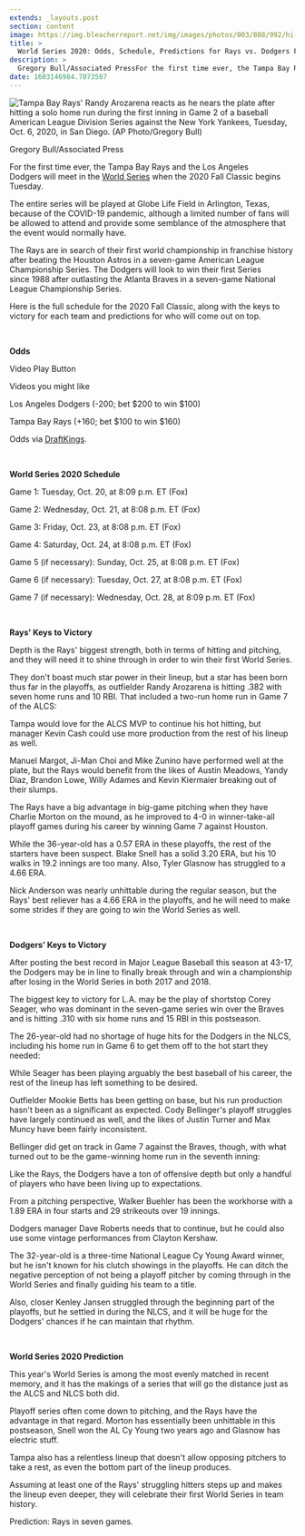 ```yaml
--- 
extends: _layouts.post 
section: content 
image: https://img.bleacherreport.net/img/images/photos/003/888/992/hi-res-4381d34835dd1a0cb63925e3b54f8c10_crop_exact.jpg?w=1200&h=1200&q=75 
title: > 
  World Series 2020: Odds, Schedule, Predictions for Rays vs. Dodgers Fall Classic 
description: > 
  Gregory Bull/Associated PressFor the first time ever, the Tampa Bay Rays and the Los Angeles Dodgers will meet in the World Series when the 2020 Fall Classic begins Tuesday.The Dodgers will look to win their first Series since 1988 after outlasting the Atlanta Braves in a seven-game National League Championship Series.World Series 2020 ScheduleGame 1: Tuesday, Oct. 20, at 8:09 p.m.He can ditch the negative perception of not being a playoff pitcher by coming through in the World Series and finally guiding his team to a title.World Series 2020 PredictionThis year's World Series is among the most evenly matched in recent memory, and it has the makings of a series that will go the distance just as the ALCS and NLCS both did. 
date: 1603146984.7073507 
--- 
```

<div><p></p><img alt="Tampa Bay Rays' Randy Arozarena reacts as he nears the plate after hitting a solo home run during the first inning in Game 2 of a baseball American League Division Series against the New York Yankees, Tuesday, Oct. 6, 2020, in San Diego. (AP Photo/Gregory Bull)" src="https://static-assets.bleacherreport.net/img/atoms/lazyImage/logo.png"><p class="credit">Gregory Bull/Associated Press</p><p class="">For the first time ever, the Tampa Bay Rays and the&#160;Los Angeles Dodgers<strong>&#160;</strong>will meet in the <a href="http://bleacherreport.com/world-series">World Series</a> when the 2020 Fall Classic begins Tuesday.</p><p class="">The entire series will be played at Globe Life Field in Arlington, Texas, because of the COVID-19 pandemic, although a limited number of fans will be allowed to attend and provide some semblance of the atmosphere that the event would normally have.</p><p class="">The Rays are in search of their first world championship in franchise history after beating the Houston Astros in a seven-game American League Championship Series. The&#160;Dodgers<strong>&#160;</strong>will look to win their first Series since&#160;1988<strong>&#160;</strong>after outlasting the&#160;Atlanta Braves<strong>&#160;</strong>in a seven-game National League Championship Series.</p><p id="br-ad-29245129" class="br-ad-lazy"></p><p class="">Here is the full schedule for the 2020 Fall Classic, along with the keys to victory for each team and predictions for who will come out on top.</p><p class="">&#160; &#160; &#160; &#160; &#160; &#160; &#160; &#160; &#160;</p><p class=""><strong>Odds</strong></p><a rel="noopener noreferrer" target="_blank" class="molecule thumbnail"><img alt="" src="https://static-assets.bleacherreport.net/img/atoms/lazyImage/logo.png">Video Play Button</a><p class="atom video-indicator"><p class="text">Videos you might like </p> </p><p class="">Los Angeles Dodgers (-200; bet $200 to win $100)</p><p class="">Tampa Bay Rays (+160; bet $100 to win $160)</p><p class="">Odds via&#160;<a href="https://sportsbook.draftkings.com/leagues/baseball/2003?category=team-futures&amp;subcategory=world-series" target="_blank" rel="noopener noreferrer">DraftKings</a>.&#160;</p><p class="">&#160; &#160; &#160; &#160; &#160; &#160; &#160; &#160;&#160;</p><p class=""><strong>World Series 2020 Schedule</strong></p><p class="">Game 1: Tuesday, Oct. 20, at 8:09 p.m. ET (Fox)</p><p class="">Game 2: Wednesday, Oct. 21, at 8:08 p.m. ET (Fox)</p><p class="">Game 3: Friday, Oct. 23, at 8:08 p.m. ET (Fox)</p><p class="">Game 4: Saturday, Oct. 24, at 8:08 p.m. ET (Fox)</p><p class="">Game 5 (if necessary): Sunday, Oct. 25, at 8:08 p.m. ET (Fox)</p><p class="">Game 6 (if necessary): Tuesday, Oct. 27, at 8:08 p.m. ET (Fox)</p><p class="">Game 7 (if necessary): Wednesday, Oct. 28, at 8:09 p.m. ET (Fox)</p><p class="">&#160; &#160; &#160; &#160;</p><p class=""><strong>Rays' Keys to Victory</strong></p><p class="">Depth is the Rays' biggest strength, both in terms of hitting and pitching, and they will need it to shine through in order to win their first World Series.</p><p class="">They don't boast much star power in their lineup, but a star has been born thus far in the playoffs, as outfielder Randy Arozarena is hitting .382 with seven home runs and 10 RBI. That included a two-run home run in Game 7 of the ALCS:</p><p class="">Tampa would love for the ALCS MVP to continue his hot hitting, but manager Kevin Cash could use more production from the rest of his lineup as well.</p><p id="br-ad-16888135" class="br-ad-lazy"></p><p class="">Manuel Margot, Ji-Man Choi and Mike Zunino have performed well at the plate, but the Rays would benefit from the likes of Austin Meadows, Yandy Diaz, Brandon Lowe, Willy Adames and Kevin Kiermaier breaking out of their slumps.</p><p class="">The Rays have a big advantage in big-game pitching when they have Charlie Morton on the mound, as he improved to 4-0 in winner-take-all playoff games during his career by winning Game 7 against Houston.</p><p class="">While the 36-year-old has a 0.57 ERA in these playoffs, the rest of the starters have been suspect. Blake Snell has a solid 3.20 ERA, but his 10 walks in 19.2 innings are too many. Also, Tyler Glasnow has struggled to a 4.66 ERA.</p><p class="">Nick Anderson was nearly unhittable during the regular season, but the Rays' best reliever has a 4.66 ERA in the playoffs, and he will need to make some strides if they are going to win the World Series as well.</p><p class="">&#160; &#160; &#160; &#160; &#160;&#160;</p><p class=""><strong>Dodgers' Keys to Victory</strong></p><p class="">After posting the best record in Major League Baseball this season at 43-17, the Dodgers may be in line to finally break through and win a championship after losing in the World Series in both 2017 and 2018.</p><p class="">The biggest key to victory for L.A. may be the play of shortstop Corey Seager, who was dominant in the seven-game series win over the Braves and is hitting .310 with six home runs and 15 RBI<strong>&#160;</strong>in this postseason.</p><p class="">The 26-year-old had no shortage of huge hits for the Dodgers in the NLCS, including his home run in Game 6 to get them off to the hot start they needed:</p><p id="br-ad-20924883" class="br-ad-lazy"></p><p class="">While Seager has been playing arguably the best baseball of his career, the rest of the lineup has left something to be desired.</p><p class="">Outfielder Mookie Betts has been getting on base, but his run production hasn't been as a significant as expected. Cody Bellinger's playoff struggles have largely continued as well, and the likes of Justin Turner and Max Muncy have been fairly inconsistent.</p><p class="">Bellinger did get on track in Game 7 against the Braves, though, with what turned out to be the game-winning home run in the seventh inning:</p><p class="">Like the Rays, the Dodgers have a ton of offensive depth but only a handful of players who have been living up to expectations.</p><p class="">From a pitching perspective, Walker Buehler has been the workhorse with a 1.89 ERA in four starts and 29 strikeouts over 19 innings.</p><p class="">Dodgers manager Dave Roberts needs that to continue, but he could also use some vintage performances from Clayton Kershaw.</p><p class="">The 32-year-old is a three-time National League Cy Young Award winner, but he isn't known for his clutch showings in the playoffs. He can ditch the negative perception of not being a playoff pitcher by coming through in the World Series and finally guiding his team to a title.</p><p class="">Also, closer Kenley Jansen struggled through the beginning part of the playoffs, but he settled in during the NLCS, and it will be huge for the Dodgers' chances if he can maintain that rhythm.</p><p class="">&#160; &#160; &#160; &#160; &#160; &#160;&#160;</p><p class=""><strong>World Series 2020 Prediction</strong></p><p class="">This year's World Series is among the most evenly matched in recent memory, and it has the makings of a series that will go the distance just as the ALCS and NLCS both did.</p><p id="br-ad-33968443" class="br-ad-lazy"></p><p class="">Playoff series often come down to pitching, and the Rays have the advantage in that regard. Morton has essentially been unhittable in this postseason, Snell won the AL Cy Young two years ago and Glasnow has electric stuff.</p><p class="">Tampa also has a relentless lineup that doesn't allow opposing pitchers to take a rest, as even the bottom part of the lineup produces.</p><p class="">Assuming at least one of the Rays' struggling hitters steps up and makes the lineup even deeper, they will celebrate their first World Series in team history.</p><p class="">Prediction: Rays in seven games.</p></div>